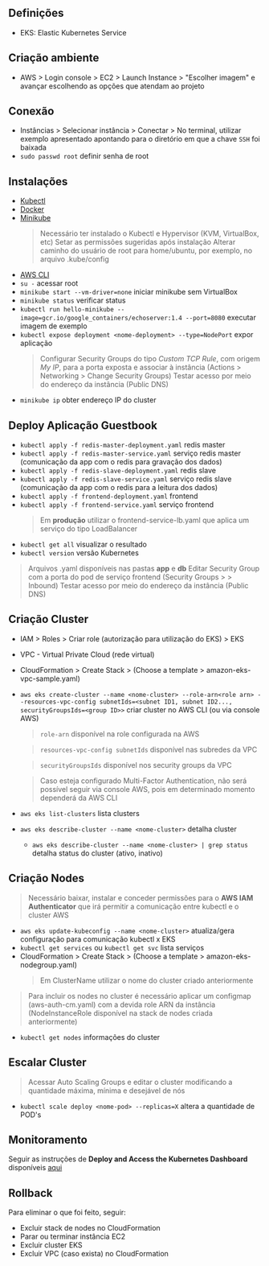 ## Definições
- EKS: Elastic Kubernetes Service

## Criação ambiente
- AWS > Login console > EC2 > Launch Instance > "Escolher imagem" e avançar escolhendo as opções que atendam ao projeto

## Conexão
- Instâncias > Selecionar instância > Conectar > No terminal, utilizar exemplo apresentado apontando para o diretório em que a chave `SSH` foi baixada
- `sudo passwd root` definir senha de root

## Instalações
- [Kubectl](https://kubernetes.io/docs/tasks/tools/#kubectl)
- [Docker](https://www.docker.com/)
- [Minikube](https://kubernetes.io/docs/tasks/tools/#minikube)
    >Necessário ter instalado o Kubectl e Hypervisor (KVM, VirtualBox, etc)
    >Setar as permissões sugeridas após instalação
    >Alterar caminho do usuário de root para home/ubuntu, por exemplo, no arquivo .kube/config
- [AWS CLI](https://aws.amazon.com/pt/cli/)
- `su -` acessar root
- `minikube start --vm-driver=none` iniciar minikube sem VirtualBox
- `minikube status` verificar status
- `kubectl run hello-minikube --image=gcr.io/google_containers/echoserver:1.4 --port=8080` executar imagem de exemplo
- `kubectl expose deployment <nome-deployment> --type=NodePort` expor aplicação
    >Configurar Security Groups do tipo _Custom TCP Rule_, com origem _My IP_, para a porta exposta e associar à instância (Actions > Networking > Change Security Groups)
    >Testar acesso por meio do endereço da instância (Public DNS)
- `minikube ip` obter endereço IP do cluster

## Deploy Aplicação Guestbook
- `kubectl apply -f redis-master-deployment.yaml` redis master
- `kubectl apply -f redis-master-service.yaml` serviço redis master (comunicação da app com o redis para gravação dos dados)
- `kubectl apply -f redis-slave-deployment.yaml` redis slave
- `kubectl apply -f redis-slave-service.yaml` serviço redis slave (comunicação da app com o redis para a leitura dos dados)
- `kubectl apply -f frontend-deployment.yaml` frontend
- `kubectl apply -f frontend-service.yaml` serviço frontend
    >Em **produção** utilizar o frontend-service-lb.yaml que aplica um serviço do tipo LoadBalancer
- `kubectl get all` visualizar o resultado
- `kubectl version` versão Kubernetes

>Arquivos .yaml disponíveis nas pastas **app** e **db**
>Editar Security Group com a porta do pod de serviço frontend (Security Groups > <group-name> > Inbound)
>Testar acesso por meio do endereço da instância (Public DNS)

## Criação Cluster
- IAM > Roles > Criar role (autorização para utilização do EKS) > EKS
- VPC - Virtual Private Cloud (rede virtual)
- CloudFormation > Create Stack > (Choose a template > amazon-eks-vpc-sample.yaml)
- `aws eks create-cluster --name <nome-cluster> --role-arn<role arn> --resources-vpc-config subnetIds=<subnet ID1, subnet ID2..., securityGroupsIds=<group ID>>` criar cluster no AWS CLI (ou via console AWS)
    >`role-arn` disponível na role configurada na AWS

    >`resources-vpc-config subnetIds` disponível nas subredes da VPC

    >`securityGroupsIds` disponível nos security groups da VPC

    >Caso esteja configurado Multi-Factor Authentication, não será possível seguir via console AWS, pois em determinado momento dependerá da AWS CLI
- `aws eks list-clusters` lista clusters
- `aws eks describe-cluster --name <nome-cluster>` detalha cluster
    - `aws eks describe-cluster --name <nome-cluster> | grep status` detalha status do cluster (ativo, inativo)

## Criação Nodes
>Necessário baixar, instalar e conceder permissões para o **AWS IAM Authenticator** que irá permitir a comunicação entre kubectl e o cluster AWS

- `aws eks update-kubeconfig --name <nome-cluster>` atualiza/gera configuração para comunicação kubectl x EKS
- `kubectl get services` ou `kubectl get svc` lista serviços
- CloudFormation > Create Stack > (Choose a template > amazon-eks-nodegroup.yaml)
    >Em ClusterName utilizar o nome do cluster criado anteriormente    
>Para incluir os nodes no cluster é necessário aplicar um configmap (aws-auth-cm.yaml) com a devida role ARN da instância (NodeInstanceRole disponível na stack de nodes criada anteriormente)
- `kubectl get nodes` informações do cluster

## Escalar Cluster
>Acessar Auto Scaling Groups e editar o cluster modificando a quantidade máxima, mínima e desejável de nós
- `kubectl scale deploy <nome-pod> --replicas=X` altera a quantidade de POD's

## Monitoramento
Seguir as instruções de **Deploy and Access the Kubernetes Dashboard** disponíveis [aqui](https://kubernetes.io/docs/tasks/access-application-cluster/web-ui-dashboard/#deploying-the-dashboard-ui)

## Rollback
Para eliminar o que foi feito, seguir:
- Excluir stack de nodes no CloudFormation
- Parar ou terminar instância EC2
- Excluir cluster EKS
- Excluir VPC (caso exista) no CloudFormation